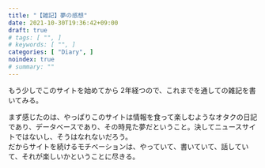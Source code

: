 ```yaml
---
title: "【雑記】夢の感想"
date: 2021-10-30T19:36:42+09:00
draft: true
# tags: [ "", ]
# keywords: [ "", ]
categories: [ "Diary", ]
noindex: true
# summary: ""
---
```


もう少しでこのサイトを始めてから 2年経つので、これまでを通しての雑記を書いてみる。  

まず感じたのは、やっぱりこのサイトは情報を食って楽しむようなオタクの日記であり、データベースであり、その時見た夢だということ。決してニュースサイトではないし、そうはなれないだろう。  
だからサイトを続けるモチベーションは、やっていて、書いていて、話していて、それが楽しいかということに尽きる。  
